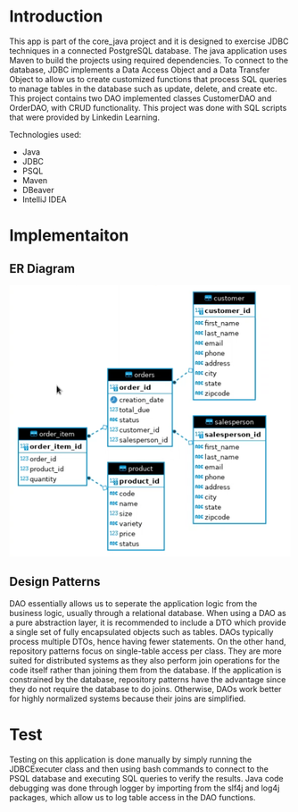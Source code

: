# Introduction
This app is part of the core_java project and it is designed to exercise JDBC techniques in a connected PostgreSQL database. The java application uses Maven to build the projects using required dependencies. To connect to the database, JDBC implements a Data Access Object and a Data Transfer Object to allow us to create customized functions that process SQL queries to manage tables in the database such as update, delete, and create etc. This project contains two DAO implemented classes CustomerDAO and OrderDAO, with CRUD functionality. This project was done with SQL scripts that were provided by Linkedin Learning.

Technologies used:
- Java
- JDBC
- PSQL
- Maven
- DBeaver
- IntelliJ IDEA

# Implementaiton
## ER Diagram
![image](https://github.com/jarviscanada/jarvis_data_eng_MahmoudAlsous/blob/develop/core_java/jdbc/assets/JDBC%20ER%20Diagram.png)

## Design Patterns
DAO essentially allows us to seperate the application logic from the business logic, usually through a relational database. When using a DAO as a pure abstraction layer, it is recommended to include a DTO which provide a single set of fully encapsulated objects such as tables. DAOs typically process multiple DTOs, hence having fewer statements. On the other hand, repository patterns focus on single-table access per class. They are more suited for distributed systems as they also perform join operations for the code itself rather than joining them from the database. If the application is constrained by the database, repository patterns have the advantage since they do not require the database to do joins. Otherwise, DAOs work better for highly normalized systems because their joins are simplified.

# Test
Testing on this application is done manually by simply running the JDBCExecuter class and then using bash commands to connect to the PSQL database and executing SQL queries to verify the results. Java code debugging was done through logger by importing from the slf4j and log4j packages, which allow us to log table access in the DAO functions.

